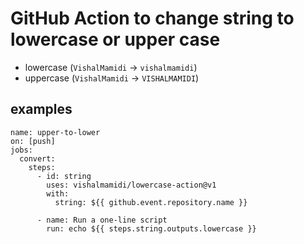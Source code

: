 # GitHub Action to change string to lowercase or upper case 

- lowercase (`VishalMamidi` -> `vishalmamidi`)
- uppercase (`VishalMamidi` -> `VISHALMAMIDI`)

## examples

```
name: upper-to-lower
on: [push]
jobs:
  convert:
    steps:
      - id: string
        uses: vishalmamidi/lowercase-action@v1
        with:
          string: ${{ github.event.repository.name }}
        
      - name: Run a one-line script
        run: echo ${{ steps.string.outputs.lowercase }}
```
